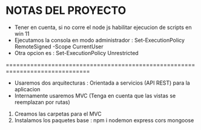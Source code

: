 # NOTAS DEL PROYECTO

- Tener en cuenta, si no corre el node js habilitar ejecucion de scripts en win 11
- Ejecutamos la consola en modo administrador : Set-ExecutionPolicy RemoteSigned -Scope CurrentUser
- Otra opcion es : Set-ExecutionPolicy Unrestricted

==============================================================================

- Usaremos dos arquitecturas : Orientada a servicios (API REST) para la aplicacion
- Internamente usaremos MVC (Tenga en cuenta que las vistas se reemplazan por rutas)

1. Creamos las carpetas para el MVC 
2. Instalamos los paquetes base : npm i nodemon express cors mongoose